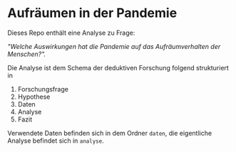 # Aufräumen in der Pandemie

Dieses Repo enthält eine Analyse zu Frage:

_"Welche Auswirkungen hat die Pandemie auf das Aufräumverhalten der Menschen?"._

Die Analyse ist dem Schema der deduktiven Forschung folgend strukturiert in

1. Forschungsfrage
2. Hypothese
3. Daten
4. Analyse
5. Fazit 

Verwendete Daten befinden sich in dem Ordner `daten`, die eigentliche Analyse befindet sich in `analyse`.  
